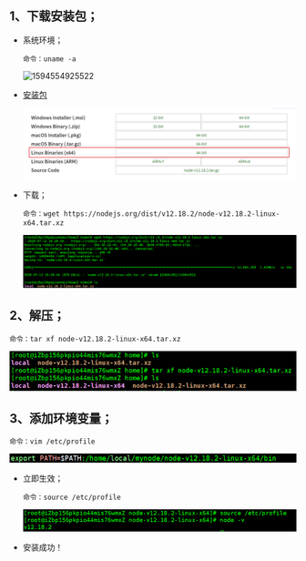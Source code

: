 ## 1、下载安装包；

- 系统环境；

  ```
  命令：uname -a
  ```

  ![1594554925522](/assets/1594554925522.png)

- [安装包](https://nodejs.org/dist/v12.18.2/node-v12.18.2-linux-x64.tar.xz)

  ![1594553541430](assets/1594553541430.png)

- 下载；

  ```
  命令：wget https://nodejs.org/dist/v12.18.2/node-v12.18.2-linux-x64.tar.xz
  ```

  <img src="assets/1594553652045.png" alt="1594553652045" style="zoom:67%;" />

## 2、解压；

```
命令：tar xf node-v12.18.2-linux-x64.tar.xz 
```

![1594554214470](assets/1594554214470.png)

## 3、添加环境变量；

```
命令：vim /etc/profile
```

![1594554576590](assets/1594554576590.png)

- 立即生效；

  ```
  命令：source /etc/profile
  ```

  ![1594554683853](assets/1594554683853.png)

-  安装成功！ 